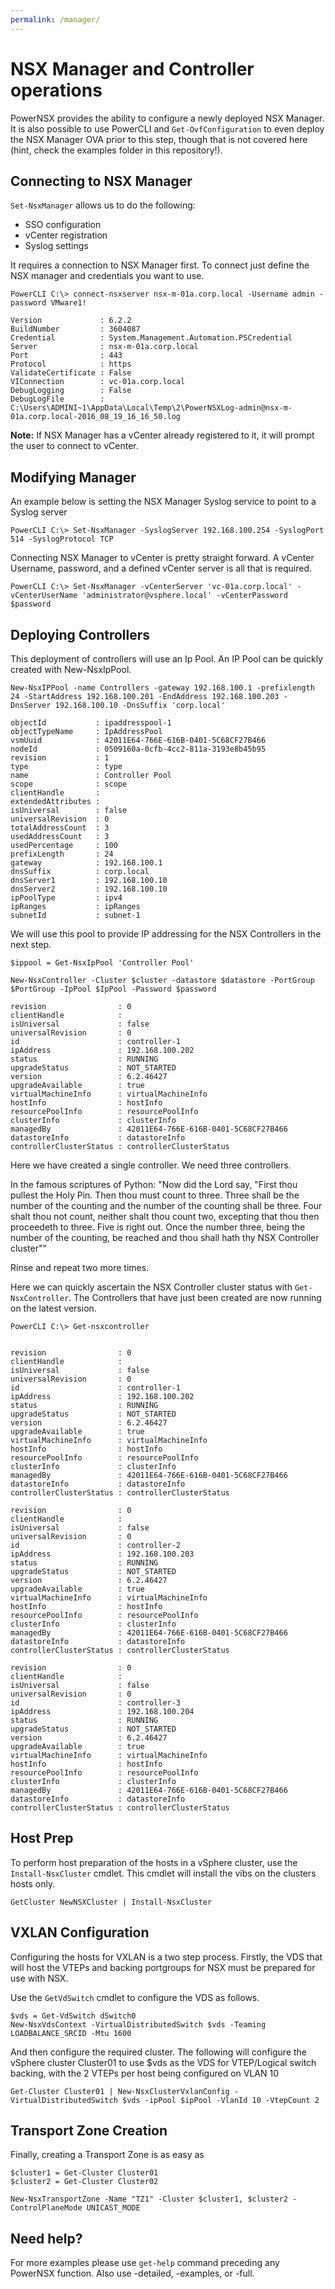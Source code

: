 ```yaml
---
permalink: /manager/
---
```


# NSX Manager and Controller operations

PowerNSX provides the ability to configure a newly deployed NSX Manager. It is also possible to use PowerCLI and `Get-OvfConfiguration` to even deploy the NSX Manager OVA prior to this step, though that is not covered here (hint, check the examples folder in this repository!).

## Connecting to NSX Manager

`Set-NsxManager` allows us to do the following:

* SSO configuration
* vCenter registration
* Syslog settings

It requires a connection to NSX Manager first. To connect just define the NSX manager and credentials you want to use.

```
PowerCLI C:\> connect-nsxserver nsx-m-01a.corp.local -Username admin -password VMware1!

Version             : 6.2.2
BuildNumber         : 3604087
Credential          : System.Management.Automation.PSCredential
Server              : nsx-m-01a.corp.local
Port                : 443
Protocol            : https
ValidateCertificate : False
VIConnection        : vc-01a.corp.local
DebugLogging        : False
DebugLogFile        : C:\Users\ADMINI~1\AppData\Local\Temp\2\PowerNSXLog-admin@nsx-m-01a.corp.local-2016_08_19_16_16_50.log
```

**Note:** If NSX Manager has a vCenter already registered to it, it will prompt the user to connect to vCenter.

## Modifying Manager

An example below is setting the NSX Manager Syslog service to point to a Syslog server

```
PowerCLI C:\> Set-NsxManager -SyslogServer 192.168.100.254 -SyslogPort 514 -SyslogProtocol TCP
```

Connecting NSX Manager to vCenter is pretty straight forward. A vCenter Username, password, and a defined vCenter server is all that is required.

```
PowerCLI C:\> Set-NsxManager -vCenterServer 'vc-01a.corp.local' -vCenterUserName 'administrator@vsphere.local' -vCenterPassword $password
```

## Deploying Controllers
This deployment of controllers will use an Ip Pool. An IP Pool can be quickly created with New-NsxIpPool.


```
New-NsxIPPool -name Controllers -gateway 192.168.100.1 -prefixlength 24 -StartAddress 192.168.100.201 -EndAddress 192.168.100.203 -DnsServer 192.168.100.10 -DnsSuffix 'corp.local'

objectId           : ipaddresspool-1
objectTypeName     : IpAddressPool
vsmUuid            : 42011E64-766E-616B-0401-5C68CF27B466
nodeId             : 0509160a-0cfb-4cc2-811a-3193e8b45b95
revision           : 1
type               : type
name               : Controller Pool
scope              : scope
clientHandle       :
extendedAttributes :
isUniversal        : false
universalRevision  : 0
totalAddressCount  : 3
usedAddressCount   : 3
usedPercentage     : 100
prefixLength       : 24
gateway            : 192.168.100.1
dnsSuffix          : corp.local
dnsServer1         : 192.168.100.10
dnsServer2         : 192.168.100.10
ipPoolType         : ipv4
ipRanges           : ipRanges
subnetId           : subnet-1
```

We will use this pool to provide IP addressing for the NSX Controllers in the next step.

```
$ippool = Get-NsxIpPool 'Controller Pool'

New-NsxController -Cluster $cluster -datastore $datastore -PortGroup $PortGroup -IpPool $IpPool -Password $password

revision                : 0
clientHandle            :
isUniversal             : false
universalRevision       : 0
id                      : controller-1
ipAddress               : 192.168.100.202
status                  : RUNNING
upgradeStatus           : NOT_STARTED
version                 : 6.2.46427
upgradeAvailable        : true
virtualMachineInfo      : virtualMachineInfo
hostInfo                : hostInfo
resourcePoolInfo        : resourcePoolInfo
clusterInfo             : clusterInfo
managedBy               : 42011E64-766E-616B-0401-5C68CF27B466
datastoreInfo           : datastoreInfo
controllerClusterStatus : controllerClusterStatus
```

Here we have created a single controller. We need three controllers.

In the famous scriptures of Python:
"Now did the Lord say, "First thou pullest the Holy Pin. Then thou must count to three. Three shall be the number of the counting and the number of the counting shall be three. Four shalt thou not count, neither shalt thou count two, excepting that thou then proceedeth to three. Five is right out. Once the number three, being the number of the counting, be reached and thou shall hath thy NSX Controller cluster""

Rinse and repeat two more times.

Here we can quickly ascertain the NSX Controller cluster status with `Get-NsxController`. The Controllers that have just been created are now running on the latest version.

```
PowerCLI C:\> Get-nsxcontroller


revision                : 0
clientHandle            :
isUniversal             : false
universalRevision       : 0
id                      : controller-1
ipAddress               : 192.168.100.202
status                  : RUNNING
upgradeStatus           : NOT_STARTED
version                 : 6.2.46427
upgradeAvailable        : true
virtualMachineInfo      : virtualMachineInfo
hostInfo                : hostInfo
resourcePoolInfo        : resourcePoolInfo
clusterInfo             : clusterInfo
managedBy               : 42011E64-766E-616B-0401-5C68CF27B466
datastoreInfo           : datastoreInfo
controllerClusterStatus : controllerClusterStatus

revision                : 0
clientHandle            :
isUniversal             : false
universalRevision       : 0
id                      : controller-2
ipAddress               : 192.168.100.203
status                  : RUNNING
upgradeStatus           : NOT_STARTED
version                 : 6.2.46427
upgradeAvailable        : true
virtualMachineInfo      : virtualMachineInfo
hostInfo                : hostInfo
resourcePoolInfo        : resourcePoolInfo
clusterInfo             : clusterInfo
managedBy               : 42011E64-766E-616B-0401-5C68CF27B466
datastoreInfo           : datastoreInfo
controllerClusterStatus : controllerClusterStatus

revision                : 0
clientHandle            :
isUniversal             : false
universalRevision       : 0
id                      : controller-3
ipAddress               : 192.168.100.204
status                  : RUNNING
upgradeStatus           : NOT_STARTED
version                 : 6.2.46427
upgradeAvailable        : true
virtualMachineInfo      : virtualMachineInfo
hostInfo                : hostInfo
resourcePoolInfo        : resourcePoolInfo
clusterInfo             : clusterInfo
managedBy               : 42011E64-766E-616B-0401-5C68CF27B466
datastoreInfo           : datastoreInfo
controllerClusterStatus : controllerClusterStatus
```

## Host Prep

To perform host preparation of the hosts in a vSphere cluster, use the `Install-NsxCluster` cmdlet.  This cmdlet will install the vibs on the clusters hosts only.

```
GetCluster NewNSXCluster | Install-NsxCluster
```

## VXLAN Configuration

Configuring the hosts for VXLAN is a two step process.  Firstly, the VDS that will host the VTEPs and backing portgroups for NSX must be prepared for use with NSX.

Use the `GetVdSwitch` cmdlet to configure the VDS as follows.

```
$vds = Get-VdSwitch dSwitch0
New-NsxVdsContext -VirtualDistributedSwitch $vds -Teaming LOADBALANCE_SRCID -Mtu 1600
```

And then configure the required cluster.  The following will configure the vSphere cluster Cluster01 to use $vds as the VDS for VTEP/Logical switch backing, with the 2 VTEPs per host being configured on VLAN 10

```
Get-Cluster Cluster01 | New-NsxClusterVxlanConfig -VirtualDistributedSwitch $vds -ipPool $ipPool -VlanId 10 -VtepCount 2
```

## Transport Zone Creation

Finally, creating a Transport Zone is as easy as
```
$cluster1 = Get-Cluster Cluster01
$cluster2 = Get-Cluster Cluster02

New-NsxTransportZone -Name "TZ1" -Cluster $cluster1, $cluster2 -ControlPlaneMode UNICAST_MODE
```

## Need help?

For more examples please use `get-help` command preceding any PowerNSX function. Also use -detailed, -examples, or -full.
